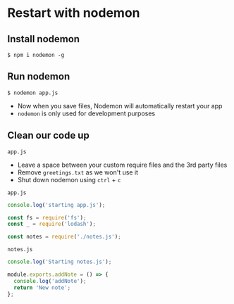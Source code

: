 # Restart with nodemon
## Install nodemon
`$ npm i nodemon -g`

## Run nodemon
`$ nodemon app.js`

* Now when you save files, Nodemon will automatically restart your app
* `nodemon` is only used for development purposes

## Clean our code up
`app.js`

* Leave a space between your custom require files and the 3rd party files
* Remove `greetings.txt` as we won't use it
* Shut down nodemon using `ctrl` + `c`

`app.js`

```js
console.log('starting app.js');

const fs = require('fs');
const _ = require('lodash');

const notes = require('./notes.js');
```

`notes.js`

```js
console.log('Starting notes.js');

module.exports.addNote = () => {
  console.log('addNote');
  return 'New note';
};
```
